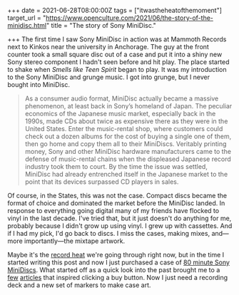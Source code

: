+++
date = 2021-06-28T08:00:00Z
tags = ["itwastheheatofthemoment"]
target_url = "https://www.openculture.com/2021/06/the-story-of-the-minidisc.html"
title = "The story of Sony MiniDisc."

+++
The first time I saw Sony MiniDisc in action was at Mammoth Records next to Kinkos near the university in Anchorage. The guy at the front counter took a small square disc out of a case and put it into a shiny new Sony stereo component I hadn't seen before and hit play. The place started to shake when _Smells like Teen Spirit_ began to play. It was my introduction to the Sony MiniDisc and grunge music. I got into grunge, but I never bought into MiniDisc.

> As a consumer audio format, MiniDisc actually became a massive phenomenon, at least back in Sony’s homeland of Japan. The peculiar economics of the Japanese music market, especially back in the 1990s, made CDs about twice as expensive there as they were in the United States. Enter the music-rental shop, where customers could check out a dozen albums for the cost of buying a single one of them, then go home and copy them all to their MiniDiscs. Veritably printing money, Sony and other MiniDisc hardware manufacturers came to the defense of music-rental chains when the displeased Japanese record industry took them to court. By the time the issue was settled, MiniDisc had already entrenched itself in the Japanese market to the point that its devices surpassed CD players in sales.

Of course, in the States, this was not the case. Compact discs became the format of choice and dominated the market before the MiniDisc landed. In response to everything going digital many of my friends have flocked to vinyl in the last decade. I've tried that, but it just doesn't do anything for me, probably because I didn't grow up using vinyl. I grew up with cassettes. And if I had my pick, I'd go back to discs. I miss the cases, making mixes, and—more importantly—the mixtape artwork.

Maybe it's the [record heat](https://www.seattletimes.com/seattle-news/weather/seattle-already-set-record-high-temperatures-sunday-mondays-forecast-is-unheard-of/) we're going through right now, but in the time I started writing this post and now I just purchased a case of [80 minute Sony MiniDiscs](https://www.ebay.com/itm/402922262377?_trkparms=aid%3D1110018%26algo%3DHOMESPLICE.COMPLISTINGS%26ao%3D1%26asc%3D232958%26meid%3D10a0d99850524ad6adb02a77bc28b53f%26pid%3D101196%26rk%3D6%26rkt%3D12%26sd%3D234053393583%26itm%3D402922262377%26pmt%3D1%26noa%3D0%26pg%3D2047675%26algv%3DItemStripV101HighAdFeeWithCompV3Ranker%26brand%3DSony&_trksid=p2047675.c101196.m2219&amdata=cksum%3A40292226237710a0d99850524ad6adb02a77bc28b53f%7Cenc%3AAQAGAAACIA8m5Yxa9wt%252FhL7yiDs%252BdxOIA4pHCFfsqFyzr7yhGJJa4W705DMFNnuC3BsRDoz0Hjm%252FuYeAMkXiPRRDHPpvQLEnxSrcyTwvnc1c1H%252BOKPqcTS0d6XXUvfBekEk69Me0AC0gCfVP39z3bU32BbN6DfdSTQ56mEqNSTOmahIdwTsdxyRd94uDrpIZ8m9s2GzP8WBUwqW%252Ffn8%252BFZm76OdIiQKEaGM91wlulvzJNMc8F7ikqsyNNKp1TLwH%252FB0sdKx12i%252FWJtoDDYlpKV32VvOFWcudHwysFglJpoNhsPafi9R2L02kkBBnPiQdC4BAdzBR3q7QM0m6GIN60FyoRaPNHjS%252FUB97ykjSeNsC%252FG%252Fwi7j5PBYCMWtKNPL9IBeCNhcc96jNG6fIcAkqv3Ql%252BgJouhVwz2AudvL1Rwqz%252B2lhBaxyUQzSuv6yaw4ZnKVnry7pV7%252FLWN3tKoRCQ95qqE882a61sq5iftm4rfHBd83JqQ74G9WD%252BXSCcIJXpCNiObdcpdrhY%252BUdxADbOjMNxHaHfquhWgG%252Fbu0VudjjgOUn%252BAnNJTwh4QUdbaSNmqd9Gu7cYHyH%252F89HpHEg9EAZLOITjMNAAlAmdKUxTX2cA4bzcHlC7JIOW7hP798XBzLLxUpnQenGUTAGH6DDtbFaXGUIFp79hLcpfItMJ4Wvw8dzwzjLW%252F4iuJNTwO6eGQcms%252BWuIUR0CCJpoMn%252BvJ8TZGtUn%252FE%253D%7Campid%3APL_CLK%7Cclp%3A2047675). What started off as a quick look into the past brought me to a [few](https://medium.com/people-gadgets/the-gadget-we-miss-the-sony-minidisc-a8b1379b2f1) [articles](https://www.howtogeek.com/680363/remember-minidisc-heres-how-you-can-still-use-it-in-2020/) that inspired clicking a buy button. Now I just need a recording deck and a new set of markers to make case art.